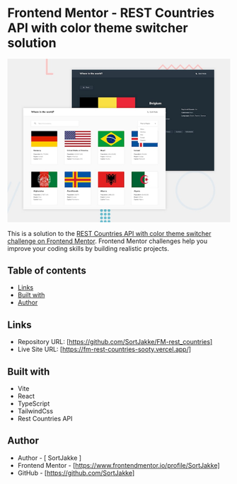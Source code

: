# Frontend Mentor - REST Countries API with color theme switcher solution

![Design preview for the REST Countries API with color theme switcher coding challenge](preview.jpg)

This is a solution to the [REST Countries API with color theme switcher challenge on Frontend Mentor](https://www.frontendmentor.io/challenges/rest-countries-api-with-color-theme-switcher-5cacc469fec04111f7b848ca). Frontend Mentor challenges help you improve your coding skills by building realistic projects. 

## Table of contents

- [Links](#links)
- [Built with](#built-with)
- [Author](#author)

## Links

- Repository URL: [https://github.com/SortJakke/FM-rest_countries]
- Live Site URL: [https://fm-rest-countries-sooty.vercel.app/]

## Built with

- Vite
- React
- TypeScript
- TailwindCss
- Rest Countries API

## Author

- Author - [ SortJakke ]
- Frontend Mentor - [https://www.frontendmentor.io/profile/SortJakke]
- GitHub - [https://github.com/SortJakke]
